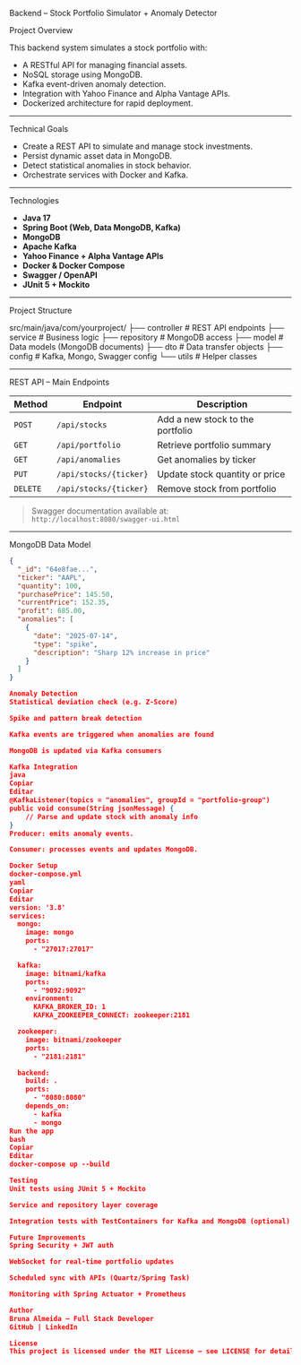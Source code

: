 Backend – Stock Portfolio Simulator + Anomaly Detector

Project Overview

This backend system simulates a stock portfolio with:

- A RESTful API for managing financial assets.
- NoSQL storage using MongoDB.
- Kafka event-driven anomaly detection.
- Integration with Yahoo Finance and Alpha Vantage APIs.
- Dockerized architecture for rapid deployment.

---

Technical Goals

- Create a REST API to simulate and manage stock investments.
- Persist dynamic asset data in MongoDB.
- Detect statistical anomalies in stock behavior.
- Orchestrate services with Docker and Kafka.

---

Technologies

- **Java 17**
- **Spring Boot (Web, Data MongoDB, Kafka)**
- **MongoDB**
- **Apache Kafka**
- **Yahoo Finance + Alpha Vantage APIs**
- **Docker & Docker Compose**
- **Swagger / OpenAPI**
- **JUnit 5 + Mockito**

---

Project Structure

src/main/java/com/yourproject/
├── controller # REST API endpoints
├── service # Business logic
├── repository # MongoDB access
├── model # Data models (MongoDB documents)
├── dto # Data transfer objects
├── config # Kafka, Mongo, Swagger config
└── utils # Helper classes


---

REST API – Main Endpoints

| Method | Endpoint               | Description |
|--------|------------------------|-------------|
| `POST` | `/api/stocks`          | Add a new stock to the portfolio |
| `GET`  | `/api/portfolio`       | Retrieve portfolio summary |
| `GET`  | `/api/anomalies`       | Get anomalies by ticker |
| `PUT`  | `/api/stocks/{ticker}` | Update stock quantity or price |
| `DELETE` | `/api/stocks/{ticker}` | Remove stock from portfolio |

>  Swagger documentation available at:  
> `http://localhost:8080/swagger-ui.html`

---

MongoDB Data Model

```json
{
  "_id": "64e8fae...",
  "ticker": "AAPL",
  "quantity": 100,
  "purchasePrice": 145.50,
  "currentPrice": 152.35,
  "profit": 685.00,
  "anomalies": [
    {
      "date": "2025-07-14",
      "type": "spike",
      "description": "Sharp 12% increase in price"
    }
  ]
}

Anomaly Detection
Statistical deviation check (e.g. Z-Score)

Spike and pattern break detection

Kafka events are triggered when anomalies are found

MongoDB is updated via Kafka consumers

Kafka Integration
java
Copiar
Editar
@KafkaListener(topics = "anomalies", groupId = "portfolio-group")
public void consume(String jsonMessage) {
    // Parse and update stock with anomaly info
}
Producer: emits anomaly events.

Consumer: processes events and updates MongoDB.

Docker Setup
docker-compose.yml
yaml
Copiar
Editar
version: '3.8'
services:
  mongo:
    image: mongo
    ports:
      - "27017:27017"

  kafka:
    image: bitnami/kafka
    ports:
      - "9092:9092"
    environment:
      KAFKA_BROKER_ID: 1
      KAFKA_ZOOKEEPER_CONNECT: zookeeper:2181

  zookeeper:
    image: bitnami/zookeeper
    ports:
      - "2181:2181"

  backend:
    build: .
    ports:
      - "8080:8080"
    depends_on:
      - kafka
      - mongo
Run the app
bash
Copiar
Editar
docker-compose up --build

Testing
Unit tests using JUnit 5 + Mockito

Service and repository layer coverage

Integration tests with TestContainers for Kafka and MongoDB (optional)

Future Improvements
Spring Security + JWT auth

WebSocket for real-time portfolio updates

Scheduled sync with APIs (Quartz/Spring Task)

Monitoring with Spring Actuator + Prometheus

Author
Bruna Almeida – Full Stack Developer
GitHub | LinkedIn

License
This project is licensed under the MIT License – see LICENSE for details.
